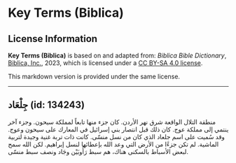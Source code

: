 # Key Terms (Biblica)

## License Information

**Key Terms (Biblica)** is based on and adapted from: _Biblica Bible Dictionary_, [Biblica, Inc.](https://www.biblica.com/), 2023, which is licensed under a [CC BY-SA 4.0 license](https://creativecommons.org/licenses/by-sa/4.0/legalcode.en).

This markdown version is provided under the same license.



--------------------------------

## جِلْعَاد (id: 134243)

منطقة التلال الواقعة شرق نهر الأردن. كان جزء منها تابعاً لمملكة سيحون. وجزء آخر ينتمي إلى مملكة عوج. كان ذلك قبل انتصار بني إسرائيل في المعارك على سيحون وعوج. وقد سُميت على اسم جلعاد الذي كان من نسل منسّى. كانت ذات تربة غنية وجيدة لتربية الماشية. لم تكن جزءًا من الأرض التي وعد الله بإعطائها لنسل إبراهيم. لكن الله سمح لبعض الأسباط بالسكنى هناك، هم سبط رَأُوبَيْن وجَاد ونصف سبط منسّى.


